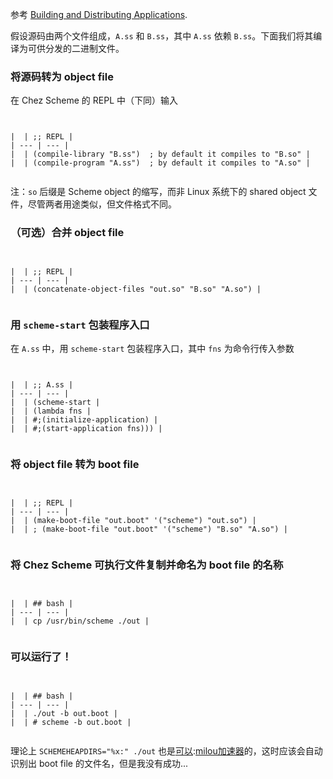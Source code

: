 
参考 [Building and Distributing Applications](https://github.com).


假设源码由两个文件组成，`A.ss` 和 `B.ss`，其中 `A.ss` 依赖 `B.ss`。下面我们将其编译为可供分发的二进制文件。


### 将源码转为 object file


在 Chez Scheme 的 REPL 中（下同）输入



```


|  | ;; REPL |
| --- | --- |
|  | (compile-library "B.ss")  ; by default it compiles to "B.so" |
|  | (compile-program "A.ss")  ; by default it compiles to "A.so" |


```

注：`so` 后缀是 Scheme object 的缩写，而非 Linux 系统下的 shared object 文件，尽管两者用途类似，但文件格式不同。


### （可选）合并 object file



```


|  | ;; REPL |
| --- | --- |
|  | (concatenate-object-files "out.so" "B.so" "A.so") |


```

### 用 `scheme-start` 包装程序入口


在 `A.ss` 中，用 `scheme-start` 包装程序入口，其中 `fns` 为命令行传入参数



```


|  | ;; A.ss |
| --- | --- |
|  | (scheme-start |
|  | (lambda fns |
|  | #;(initialize-application) |
|  | #;(start-application fns))) |


```

### 将 object file 转为 boot file



```


|  | ;; REPL |
| --- | --- |
|  | (make-boot-file "out.boot" '("scheme") "out.so") |
|  | ; (make-boot-file "out.boot" '("scheme") "B.so" "A.so") |


```

### 将 Chez Scheme 可执行文件复制并命名为 boot file 的名称



```


|  | ## bash |
| --- | --- |
|  | cp /usr/bin/scheme ./out |


```

### 可以运行了！



```


|  | ## bash |
| --- | --- |
|  | ./out -b out.boot |
|  | # scheme -b out.boot |


```

理论上 `SCHEMEHEAPDIRS="%x:" ./out` 也是[可以](https://github.com):[milou加速器](https://xinminxuehui.org)的，这时应该会自动识别出 boot file 的文件名，但是我没有成功...


